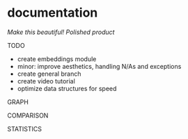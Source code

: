 # documentation
*Make this beautiful! Polished product*

TODO
* create embeddings module
* minor: improve aesthetics, handling N/As and exceptions
* create general branch
* create video tutorial
* optimize data structures for speed 

GRAPH

COMPARISON

STATISTICS